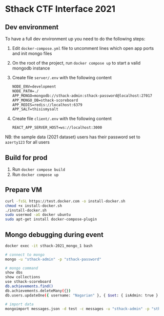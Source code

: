 # Sthack CTF Interface 2021

## Dev environment

To have a full dev environment up you need to do the following steps:

1. Edit `docker-compose.yml` file to uncomment lines which open app ports and init mongo files
2. On the root of the project, run `docker compose up` to start a valid mongodb instance
3. Create file `server/.env` with the following content

    ```txt
    NODE_ENV=development
    NODE_PATH=./
    APP_MONGO=mongodb://sthack-admin:sthack-password@localhost:27017
    APP_MONGO_DB=sthack-scoreboard
    APP_REDIS=redis://localhost:6379
    APP_SALT=thisismysalt
    ```

4. Create file `client/.env` with the following content

    ```txt
    REACT_APP_SERVER_HOST=ws://localhost:3000
    ```

NB: the sample data (2021 dataset) users has their password set to `azerty123` for all users

## Build for prod

1. Run `docker compose build`
2. Run `docker compose up`

## Prepare VM

```bash
curl -fsSL https://test.docker.com -o install-docker.sh
chmod +x install-docker.sh
./install-docker.sh
sudo usermod -aG docker ubuntu
sudo apt-get install docker-compose-plugin
```

## Mongo debugging during event

```bash
docker exec -it sthack-2021_mongo_1 bash

# connect to mongo
mongo -u "sthack-admin" -p "sthack-password"

# mongo command
show dbs
show collections
use sthack-scoreboard
db.achievements.find()
db.achievements.deleteMany({})
db.users.updateOne({ username: "Nagarian" }, { $set: { isAdmin: true } })

# import data
mongoimport messages.json -d test -c messages -u "sthack-admin" -p "sthack-password" --authenticationDatabase admin --jsonArray --drop
```
